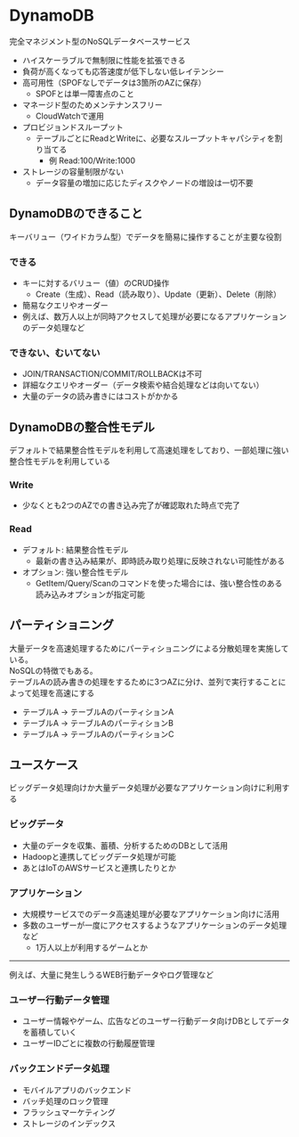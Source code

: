 # DynamoDB

完全マネジメント型のNoSQLデータベースサービス

- ハイスケーラブルで無制限に性能を拡張できる
- 負荷が高くなっても応答速度が低下しない低レイテンシー
- 高可用性（SPOFなしでデータは3箇所のAZに保存）
  - SPOFとは単一障害点のこと
- マネージド型のためメンテナンスフリー
  - CloudWatchで運用
- プロビジョンドスループット
  - テーブルごとにReadとWriteに、必要なスループットキャパシティを割り当てる
    - 例 Read:100/Write:1000
- ストレージの容量制限がない
  - データ容量の増加に応じたディスクやノードの増設は一切不要

## DynamoDBのできること

キーバリュー（ワイドカラム型）でデータを簡易に操作することが主要な役割

### できる

- キーに対するバリュー（値）のCRUD操作
  - Create（生成）、Read（読み取り）、Update（更新）、Delete（削除）
- 簡易なクエリやオーダー
- 例えば、数万人以上が同時アクセスして処理が必要になるアプリケーションのデータ処理など

### できない、むいてない

- JOIN/TRANSACTION/COMMIT/ROLLBACKは不可
- 詳細なクエリやオーダー（データ検索や結合処理などは向いてない）
- 大量のデータの読み書きにはコストがかかる

## DynamoDBの整合性モデル

デフォルトで結果整合性モデルを利用して高速処理をしており、一部処理に強い整合性モデルを利用している

### Write

- 少なくとも2つのAZでの書き込み完了が確認取れた時点で完了

### Read

- デフォルト: 結果整合性モデル
  - 最新の書き込み結果が、即時読み取り処理に反映されない可能性がある
- オプション: 強い整合性モデル
  - GetItem/Query/Scanのコマンドを使った場合には、強い整合性のある読み込みオプションが指定可能

## パーティショニング

大量データを高速処理するためにパーティショニングによる分散処理を実施している。  
NoSQLの特徴でもある。  
テーブルAの読み書きの処理をするために3つAZに分け、並列で実行することによって処理を高速にする

- テーブルA -> テーブルAのパーティションA
- テーブルA -> テーブルAのパーティションB
- テーブルA -> テーブルAのパーティションC

## ユースケース

ビッグデータ処理向けか大量データ処理が必要なアプリケーション向けに利用する

### ビッグデータ

- 大量のデータを収集、蓄積、分析するためのDBとして活用
- Hadoopと連携してビッグデータ処理が可能
- あとはIoTのAWSサービスと連携したりとか

### アプリケーション

- 大規模サービスでのデータ高速処理が必要なアプリケーション向けに活用
- 多数のユーザーが一度にアクセスするようなアプリケーションのデータ処理など
  - 1万人以上が利用するゲームとか

---

例えば、大量に発生しうるWEB行動データやログ管理など

### ユーザー行動データ管理

- ユーザー情報やゲーム、広告などのユーザー行動データ向けDBとしてデータを蓄積していく
- ユーザーIDごとに複数の行動履歴管理

### バックエンドデータ処理

- モバイルアプリのバックエンド
- バッチ処理のロック管理
- フラッシュマーケティング
- ストレージのインデックス
